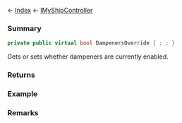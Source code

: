 ← [Index](Api-Index) ← [IMyShipController](Sandbox.ModAPI.Ingame.IMyShipController)

### Summary

```csharp
private public virtual bool DampenersOverride { ; ; }
```

Gets or sets whether dampeners are currently enabled.

### Returns

### Example

### Remarks

